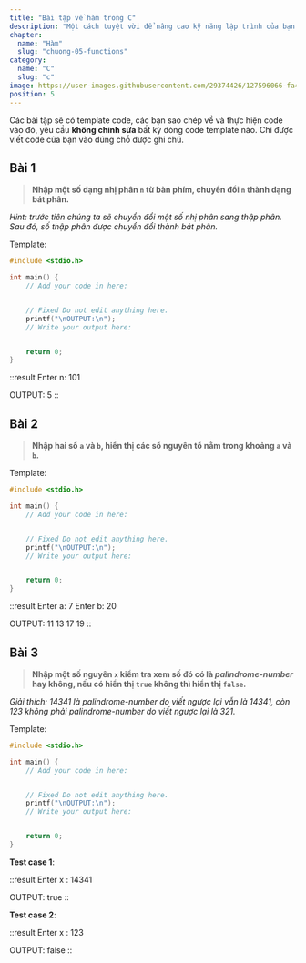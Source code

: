 ```yaml
---
title: "Bài tập về hàm trong C"
description: "Một cách tuyệt vời để nâng cao kỹ năng lập trình của bạn và hiểu sâu hơn về cách sử dụng hàm trong C. Trong bài viết này, chúng mình đã tổng hợp một loạt các bài tập thực tế và thú vị liên quan đến hàm để giúp bạn rèn luyện kỹ năng lập trình. "
chapter:
  name: "Hàm"
  slug: "chuong-05-functions"
category:
  name: "C"
  slug: "c"
image: https://user-images.githubusercontent.com/29374426/127596066-fa46df01-982f-4a72-b6d1-f7d8f5c5a9b3.png
position: 5
---
```


Các bài tập sẽ có template code, các bạn sao chép về và thực hiện code vào đó, yêu cầu **không chỉnh sửa** bất kỳ dòng code template nào. Chỉ được viết code của bạn vào đúng chỗ được ghi chú.

## Bài 1

> **Nhập một số dạng nhị phân `n` từ bàn phím, chuyển đổi `n` thành dạng bát phân.**

_Hint: trước tiên chúng ta sẽ chuyển đổi một số nhị phân sang thập phân. Sau đó, số thập phân được chuyển đổi thành bát phân._

Template:

```cpp
#include <stdio.h>

int main() {
    // Add your code in here:


    // Fixed Do not edit anything here.
    printf("\nOUTPUT:\n");
    // Write your output here:


    return 0;
}
```

::result
Enter n: 101

OUTPUT:
5
::

## Bài 2

> **Nhập hai số `a` và `b`, hiển thị các số nguyên tố nằm trong khoảng `a` và `b`.**

Template:

```cpp
#include <stdio.h>

int main() {
    // Add your code in here:


    // Fixed Do not edit anything here.
    printf("\nOUTPUT:\n");
    // Write your output here:


    return 0;
}
```

::result
Enter a: 7
Enter b: 20

OUTPUT:
11 13 17 19
::

## Bài 3

> **Nhập một số nguyên `x` kiểm tra xem số đó có là _palindrome-number_ hay không, nếu có hiển thị `true` không thì hiển thị `false`.**

_Giải thích: 14341 là palindrome-number do viết ngược lại vẫn là 14341, còn 123 không phải palindrome-number do viết ngược lại là 321._

Template:

```cpp
#include <stdio.h>

int main() {
    // Add your code in here:


    // Fixed Do not edit anything here.
    printf("\nOUTPUT:\n");
    // Write your output here:


    return 0;
}
```

**Test case 1**:

::result
Enter x : 14341

OUTPUT:
true
::

**Test case 2**:

::result
Enter x : 123

OUTPUT:
false
::